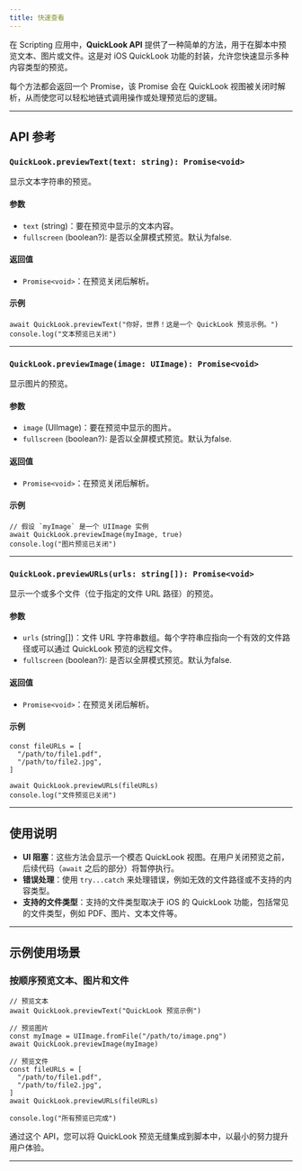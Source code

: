 ```yaml
---
title: 快速查看
---
```

在 Scripting 应用中，**QuickLook API** 提供了一种简单的方法，用于在脚本中预览文本、图片或文件。这是对 iOS QuickLook 功能的封装，允许您快速显示多种内容类型的预览。

每个方法都会返回一个 Promise，该 Promise 会在 QuickLook 视图被关闭时解析，从而使您可以轻松地链式调用操作或处理预览后的逻辑。

---

## **API 参考**

### `QuickLook.previewText(text: string): Promise<void>`
显示文本字符串的预览。

#### **参数**
- `text` (string)：要在预览中显示的文本内容。
- `fullscreen` (boolean?): 是否以全屏模式预览。默认为false.

#### **返回值**
- `Promise<void>`：在预览关闭后解析。

#### **示例**
```tsx
await QuickLook.previewText("你好，世界！这是一个 QuickLook 预览示例。")
console.log("文本预览已关闭")
```

---

### `QuickLook.previewImage(image: UIImage): Promise<void>`
显示图片的预览。

#### **参数**
- `image` (UIImage)：要在预览中显示的图片。
- `fullscreen` (boolean?): 是否以全屏模式预览。默认为false.

#### **返回值**
- `Promise<void>`：在预览关闭后解析。

#### **示例**
```tsx
// 假设 `myImage` 是一个 UIImage 实例
await QuickLook.previewImage(myImage, true)
console.log("图片预览已关闭")
```

---

### `QuickLook.previewURLs(urls: string[]): Promise<void>`
显示一个或多个文件（位于指定的文件 URL 路径）的预览。

#### **参数**
- `urls` (string[])：文件 URL 字符串数组。每个字符串应指向一个有效的文件路径或可以通过 QuickLook 预览的远程文件。
- `fullscreen` (boolean?): 是否以全屏模式预览。默认为false.

#### **返回值**
- `Promise<void>`：在预览关闭后解析。

#### **示例**
```tsx
const fileURLs = [
  "/path/to/file1.pdf",
  "/path/to/file2.jpg",
]

await QuickLook.previewURLs(fileURLs)
console.log("文件预览已关闭")
```

---

## **使用说明**
- **UI 阻塞**：这些方法会显示一个模态 QuickLook 视图。在用户关闭预览之前，后续代码（`await` 之后的部分）将暂停执行。
- **错误处理**：使用 `try...catch` 来处理错误，例如无效的文件路径或不支持的内容类型。
- **支持的文件类型**：支持的文件类型取决于 iOS 的 QuickLook 功能，包括常见的文件类型，例如 PDF、图片、文本文件等。

---

## **示例使用场景**
### 按顺序预览文本、图片和文件
```tsx
// 预览文本
await QuickLook.previewText("QuickLook 预览示例")

// 预览图片
const myImage = UIImage.fromFile("/path/to/image.png")
await QuickLook.previewImage(myImage)

// 预览文件
const fileURLs = [
  "/path/to/file1.pdf",
  "/path/to/file2.jpg",
]
await QuickLook.previewURLs(fileURLs)

console.log("所有预览已完成")
```

通过这个 API，您可以将 QuickLook 预览无缝集成到脚本中，以最小的努力提升用户体验。

---